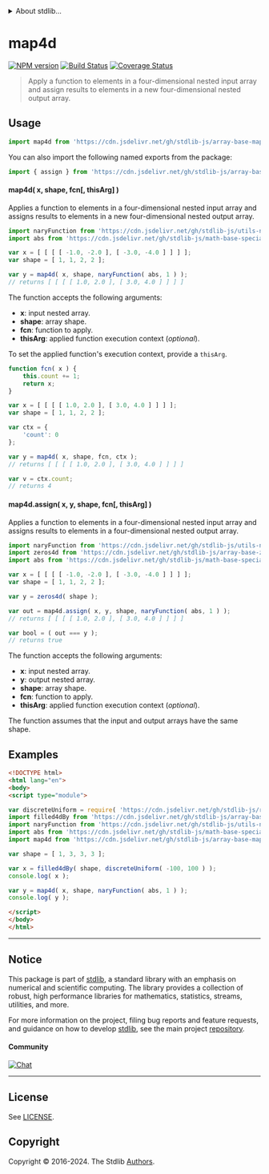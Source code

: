 <!--

@license Apache-2.0

Copyright (c) 2023 The Stdlib Authors.

Licensed under the Apache License, Version 2.0 (the "License");
you may not use this file except in compliance with the License.
You may obtain a copy of the License at

   http://www.apache.org/licenses/LICENSE-2.0

Unless required by applicable law or agreed to in writing, software
distributed under the License is distributed on an "AS IS" BASIS,
WITHOUT WARRANTIES OR CONDITIONS OF ANY KIND, either express or implied.
See the License for the specific language governing permissions and
limitations under the License.

-->


<details>
  <summary>
    About stdlib...
  </summary>
  <p>We believe in a future in which the web is a preferred environment for numerical computation. To help realize this future, we've built stdlib. stdlib is a standard library, with an emphasis on numerical and scientific computation, written in JavaScript (and C) for execution in browsers and in Node.js.</p>
  <p>The library is fully decomposable, being architected in such a way that you can swap out and mix and match APIs and functionality to cater to your exact preferences and use cases.</p>
  <p>When you use stdlib, you can be absolutely certain that you are using the most thorough, rigorous, well-written, studied, documented, tested, measured, and high-quality code out there.</p>
  <p>To join us in bringing numerical computing to the web, get started by checking us out on <a href="https://github.com/stdlib-js/stdlib">GitHub</a>, and please consider <a href="https://opencollective.com/stdlib">financially supporting stdlib</a>. We greatly appreciate your continued support!</p>
</details>

# map4d

[![NPM version][npm-image]][npm-url] [![Build Status][test-image]][test-url] [![Coverage Status][coverage-image]][coverage-url] <!-- [![dependencies][dependencies-image]][dependencies-url] -->

> Apply a function to elements in a four-dimensional nested input array and assign results to elements in a new four-dimensional nested output array.

<section class="intro">

</section>

<!-- /.intro -->



<section class="usage">

## Usage

```javascript
import map4d from 'https://cdn.jsdelivr.net/gh/stdlib-js/array-base-map4d@esm/index.mjs';
```

You can also import the following named exports from the package:

```javascript
import { assign } from 'https://cdn.jsdelivr.net/gh/stdlib-js/array-base-map4d@esm/index.mjs';
```

#### map4d( x, shape, fcn\[, thisArg] )

Applies a function to elements in a four-dimensional nested input array and assigns results to elements in a new four-dimensional nested output array.

```javascript
import naryFunction from 'https://cdn.jsdelivr.net/gh/stdlib-js/utils-nary-function@esm/index.mjs';
import abs from 'https://cdn.jsdelivr.net/gh/stdlib-js/math-base-special-abs@esm/index.mjs';

var x = [ [ [ [ -1.0, -2.0 ], [ -3.0, -4.0 ] ] ] ];
var shape = [ 1, 1, 2, 2 ];

var y = map4d( x, shape, naryFunction( abs, 1 ) );
// returns [ [ [ [ 1.0, 2.0 ], [ 3.0, 4.0 ] ] ] ]
```

The function accepts the following arguments:

-   **x**: input nested array.
-   **shape**: array shape.
-   **fcn**: function to apply.
-   **thisArg**: applied function execution context (_optional_).

To set the applied function's execution context, provide a `thisArg`.

<!-- eslint-disable no-invalid-this -->

```javascript
function fcn( x ) {
    this.count += 1;
    return x;
}

var x = [ [ [ [ 1.0, 2.0 ], [ 3.0, 4.0 ] ] ] ];
var shape = [ 1, 1, 2, 2 ];

var ctx = {
    'count': 0
};

var y = map4d( x, shape, fcn, ctx );
// returns [ [ [ [ 1.0, 2.0 ], [ 3.0, 4.0 ] ] ] ]

var v = ctx.count;
// returns 4
```

#### map4d.assign( x, y, shape, fcn\[, thisArg] )

Applies a function to elements in a four-dimensional nested input array and assigns results to elements in a four-dimensional nested output array.

```javascript
import naryFunction from 'https://cdn.jsdelivr.net/gh/stdlib-js/utils-nary-function@esm/index.mjs';
import zeros4d from 'https://cdn.jsdelivr.net/gh/stdlib-js/array-base-zeros4d@esm/index.mjs';
import abs from 'https://cdn.jsdelivr.net/gh/stdlib-js/math-base-special-abs@esm/index.mjs';

var x = [ [ [ [ -1.0, -2.0 ], [ -3.0, -4.0 ] ] ] ];
var shape = [ 1, 1, 2, 2 ];

var y = zeros4d( shape );

var out = map4d.assign( x, y, shape, naryFunction( abs, 1 ) );
// returns [ [ [ [ 1.0, 2.0 ], [ 3.0, 4.0 ] ] ] ]

var bool = ( out === y );
// returns true
```

The function accepts the following arguments:

-   **x**: input nested array.
-   **y**: output nested array.
-   **shape**: array shape.
-   **fcn**: function to apply.
-   **thisArg**: applied function execution context (_optional_).

The function assumes that the input and output arrays have the same shape.

</section>

<!-- /.usage -->

<section class="notes">

</section>

<!-- /.notes -->

<section class="examples">

## Examples

<!-- eslint no-undef: "error" -->

```html
<!DOCTYPE html>
<html lang="en">
<body>
<script type="module">

var discreteUniform = require( 'https://cdn.jsdelivr.net/gh/stdlib-js/random-base-discrete-uniform' ).factory;
import filled4dBy from 'https://cdn.jsdelivr.net/gh/stdlib-js/array-base-filled4d-by@esm/index.mjs';
import naryFunction from 'https://cdn.jsdelivr.net/gh/stdlib-js/utils-nary-function@esm/index.mjs';
import abs from 'https://cdn.jsdelivr.net/gh/stdlib-js/math-base-special-abs@esm/index.mjs';
import map4d from 'https://cdn.jsdelivr.net/gh/stdlib-js/array-base-map4d@esm/index.mjs';

var shape = [ 1, 3, 3, 3 ];

var x = filled4dBy( shape, discreteUniform( -100, 100 ) );
console.log( x );

var y = map4d( x, shape, naryFunction( abs, 1 ) );
console.log( y );

</script>
</body>
</html>
```

</section>

<!-- /.examples -->

<!-- Section for related `stdlib` packages. Do not manually edit this section, as it is automatically populated. -->

<section class="related">

</section>

<!-- /.related -->

<!-- Section for all links. Make sure to keep an empty line after the `section` element and another before the `/section` close. -->


<section class="main-repo" >

* * *

## Notice

This package is part of [stdlib][stdlib], a standard library with an emphasis on numerical and scientific computing. The library provides a collection of robust, high performance libraries for mathematics, statistics, streams, utilities, and more.

For more information on the project, filing bug reports and feature requests, and guidance on how to develop [stdlib][stdlib], see the main project [repository][stdlib].

#### Community

[![Chat][chat-image]][chat-url]

---

## License

See [LICENSE][stdlib-license].


## Copyright

Copyright &copy; 2016-2024. The Stdlib [Authors][stdlib-authors].

</section>

<!-- /.stdlib -->

<!-- Section for all links. Make sure to keep an empty line after the `section` element and another before the `/section` close. -->

<section class="links">

[npm-image]: http://img.shields.io/npm/v/@stdlib/array-base-map4d.svg
[npm-url]: https://npmjs.org/package/@stdlib/array-base-map4d

[test-image]: https://github.com/stdlib-js/array-base-map4d/actions/workflows/test.yml/badge.svg?branch=main
[test-url]: https://github.com/stdlib-js/array-base-map4d/actions/workflows/test.yml?query=branch:main

[coverage-image]: https://img.shields.io/codecov/c/github/stdlib-js/array-base-map4d/main.svg
[coverage-url]: https://codecov.io/github/stdlib-js/array-base-map4d?branch=main

<!--

[dependencies-image]: https://img.shields.io/david/stdlib-js/array-base-map4d.svg
[dependencies-url]: https://david-dm.org/stdlib-js/array-base-map4d/main

-->

[chat-image]: https://img.shields.io/gitter/room/stdlib-js/stdlib.svg
[chat-url]: https://app.gitter.im/#/room/#stdlib-js_stdlib:gitter.im

[stdlib]: https://github.com/stdlib-js/stdlib

[stdlib-authors]: https://github.com/stdlib-js/stdlib/graphs/contributors

[umd]: https://github.com/umdjs/umd
[es-module]: https://developer.mozilla.org/en-US/docs/Web/JavaScript/Guide/Modules

[deno-url]: https://github.com/stdlib-js/array-base-map4d/tree/deno
[umd-url]: https://github.com/stdlib-js/array-base-map4d/tree/umd
[esm-url]: https://github.com/stdlib-js/array-base-map4d/tree/esm
[branches-url]: https://github.com/stdlib-js/array-base-map4d/blob/main/branches.md

[stdlib-license]: https://raw.githubusercontent.com/stdlib-js/array-base-map4d/main/LICENSE

</section>

<!-- /.links -->
